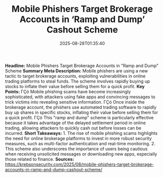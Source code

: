 ﻿---
title: "Mobile Phishers Target Brokerage Accounts in ‘Ramp and Dump’ Cashout Scheme"
date: "2025-08-28T01:35:40"
category: "Markets"
summary: ""
slug: "mobile phishers target brokerage accounts in ramp and dump c"
source_urls:
  - "https://krebsonsecurity.com/2025/08/mobile-phishers-target-brokerage-accounts-in-ramp-and-dump-cashout-scheme/"
seo:
  title: "Mobile Phishers Target Brokerage Accounts in ‘Ramp and Dump’ Cashout Scheme | Hash n Hedge"
  description: ""
  keywords: ["news", "markets", "brief"]
---
**Headline:** Mobile Phishers Target Brokerage Accounts in "Ramp and Dump" Scheme  **Summary Meta Description:** Mobile phishers are using a new tactic to target brokerage accounts, exploiting vulnerabilities in online trading platforms to steal funds. The scheme involves rapidly buying up stocks to inflate their value before selling them for a quick profit.  **Key Points:**  ΓÇó Mobile phishing scams have become increasingly sophisticated, with attackers using fake apps and convincing messages to trick victims into revealing sensitive information. ΓÇó Once inside the brokerage account, the phishers use automated trading software to rapidly buy up shares in specific stocks, inflating their value before selling them for a quick profit. ΓÇó This "ramp and dump" scheme is particularly effective because it takes advantage of the delayed settlement period in online trading, allowing attackers to quickly cash out before losses can be incurred.  **Short Takeaways:**  1. The rise of mobile phishing scams highlights the need for online brokerage platforms to invest in more robust security measures, such as multi-factor authentication and real-time monitoring. 2. This scheme also underscores the importance of users being cautious when receiving unsolicited messages or downloading new apps, especially those related to finance.  **Sources:** https://krebsonsecurity.com/2025/08/mobile-phishers-target-brokerage-accounts-in-ramp-and-dump-cashout-scheme/ 
